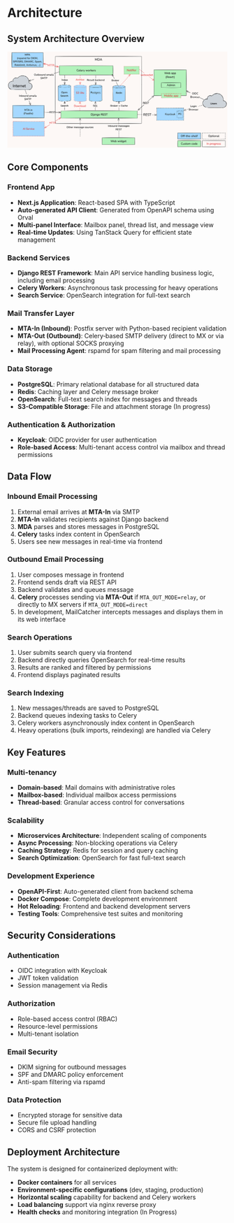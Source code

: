 # Architecture

## System Architecture Overview

![High-level architecture](./assets/architecture-high-level.png)

## Core Components

### Frontend App

- **Next.js Application**: React-based SPA with TypeScript
- **Auto-generated API Client**: Generated from OpenAPI schema using Orval
- **Multi-panel Interface**: Mailbox panel, thread list, and message view
- **Real-time Updates**: Using TanStack Query for efficient state management

### Backend Services

- **Django REST Framework**: Main API service handling business logic, including email processing
- **Celery Workers**: Asynchronous task processing for heavy operations
- **Search Service**: OpenSearch integration for full-text search

### Mail Transfer Layer

- **MTA-In (Inbound)**: Postfix server with Python-based recipient validation
- **MTA-Out (Outbound)**: Celery‑based SMTP delivery (direct to MX or via relay), with optional SOCKS proxying
- **Mail Processing Agent**: rspamd for spam filtering and mail processing

### Data Storage

- **PostgreSQL**: Primary relational database for all structured data
- **Redis**: Caching layer and Celery message broker
- **OpenSearch**: Full-text search index for messages and threads
- **S3-Compatible Storage**: File and attachment storage (In progress)

### Authentication & Authorization

- **Keycloak**: OIDC provider for user authentication
- **Role-based Access**: Multi-tenant access control via mailbox and thread permissions

## Data Flow

### Inbound Email Processing

1. External email arrives at **MTA-In** via SMTP
2. **MTA-In** validates recipients against Django backend
3. **MDA** parses and stores messages in PostgreSQL
4. **Celery** tasks index content in OpenSearch
5. Users see new messages in real-time via frontend

### Outbound Email Processing

1. User composes message in frontend
2. Frontend sends draft via REST API
3. Backend validates and queues message
4. **Celery** processes sending via **MTA-Out** if `MTA_OUT_MODE=relay`, or directly to MX servers if `MTA_OUT_MODE=direct`
5. In development, MailCatcher intercepts messages and displays them in its web interface

### Search Operations

1. User submits search query via frontend
2. Backend directly queries OpenSearch for real-time results
3. Results are ranked and filtered by permissions
4. Frontend displays paginated results

### Search Indexing

1. New messages/threads are saved to PostgreSQL
2. Backend queues indexing tasks to Celery
3. Celery workers asynchronously index content in OpenSearch
4. Heavy operations (bulk imports, reindexing) are handled via Celery

## Key Features

### Multi-tenancy

- **Domain-based**: Mail domains with administrative roles
- **Mailbox-based**: Individual mailbox access permissions
- **Thread-based**: Granular access control for conversations

### Scalability

- **Microservices Architecture**: Independent scaling of components
- **Async Processing**: Non-blocking operations via Celery
- **Caching Strategy**: Redis for session and query caching
- **Search Optimization**: OpenSearch for fast full-text search

### Development Experience

- **OpenAPI-First**: Auto-generated client from backend schema
- **Docker Compose**: Complete development environment
- **Hot Reloading**: Frontend and backend development servers
- **Testing Tools**: Comprehensive test suites and monitoring

## Security Considerations

### Authentication

- OIDC integration with Keycloak
- JWT token validation
- Session management via Redis

### Authorization

- Role-based access control (RBAC)
- Resource-level permissions
- Multi-tenant isolation

### Email Security

- DKIM signing for outbound messages
- SPF and DMARC policy enforcement
- Anti-spam filtering via rspamd

### Data Protection

- Encrypted storage for sensitive data
- Secure file upload handling
- CORS and CSRF protection

## Deployment Architecture

The system is designed for containerized deployment with:

- **Docker containers** for all services
- **Environment-specific configurations** (dev, staging, production)
- **Horizontal scaling** capability for backend and Celery workers
- **Load balancing** support via nginx reverse proxy
- **Health checks** and monitoring integration (In Progress)

